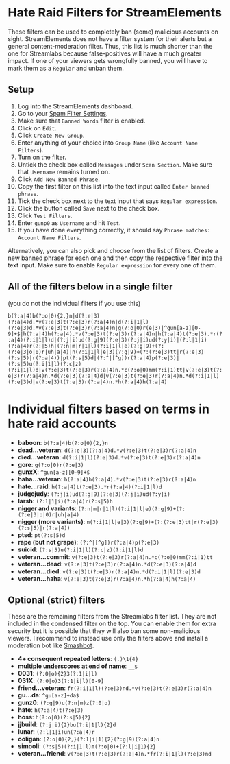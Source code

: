 # Hate Raid Filters for StreamElements
These filters can be used to completely ban (some) malicious accounts on sight.
StreamElements does not have a filter system for their alerts but a general content-moderation filter. Thus, this list is much shorter than the one for Streamlabs because false-positives will have a much greater impact.
If one of your viewers gets wrongfully banned, you will have to mark them as a ``Regular`` and unban them.

## Setup
1) Log into the StreamElements dashboard.
2) Go to your [Spam Filter Settings](https://streamelements.com/dashboard/bot/spam-filters).
3) Make sure that ``Banned Words`` filter is enabled.
4) Click on ``Edit``.
5) Click ``Create New Group``.
6) Enter anything of your choice into ``Group Name`` (like ``Account Name Filters``).
7) Turn on the filter.
8) Untick the check box called ``Messages`` under ``Scan Section``. Make sure that ``Username`` remains turned on.
9) Click ``Add New Banned Phrase``.
10) Copy the first filter on this list into the text input called ``Enter banned phrase``.
11) Tick the check box next to the text input that says ``Regular expression``.
12) Click the button called ``Save`` next to the check box.
13) Click ``Test Filters``.
14) Enter ``gunp0`` as ``Username`` and hit ``Test``.
15) If you have done everything correctly, it should say ``Phrase matches: Account Name Filters``.

Alternatively, you can also pick and choose from the list of filters.
Create a new banned phrase for each one and then copy the respective filter into the text input. Make sure to enable ``Regular expression`` for every one of them.

## All of the filters below in a single filter
(you do not the individual filters if you use this)

``b(?:a|4)b(?:o|0){2,}n|d(?:e|3)(?:a|4)d.*v(?:e|3)t(?:e|3)r(?:a|4)n|d(?:i|1|l)(?:e|3)d.*v(?:e|3)t(?:e|3)r(?:a|4)n|g(?:o|0)r(e|3)|^gun[a-z][0-9]+$|h(?:a|4)h(?:a|4).*v(?:e|3)t(?:e|3)r(?:a|4)n|h(?:a|4)t(?:e|3).*r(?:a|4)(?:i|1|l)d|(?:j|i)ud(?:g|9)(?:e|3)(?:j|i)ud(?:y|i)|(?:l|1|i)(?:a|4)r(?:|5)h|(?:n|m|r|1|l)(?:i|1|l|e)(?:g|9)+(?:(?:e|3|o|0)r|uh|a|4)|n(?:i|1|l|e|3)(?:g|9)+(?:(?:e|3)tt|r(?:e|3)(?:s|5)|r(?:a|4))|pt(?:s|5)d|(?:^|[^g])r(?:a|4)p(?:e|3)|(?:s|5)u(?:i|1|l)(?:c|z)(?:i|1|l)d|v(?:e|3)t(?:e|3)r(?:a|4)n.*c(?:o|0)mm(?:i|1)tt|v(?:e|3)t(?:e|3)r(?:a|4)n.*d(?:e|3)(?:a|4)d|v(?:e|3)t(?:e|3)r(?:a|4)n.*d(?:i|1|l)(?:e|3)d|v(?:e|3)t(?:e|3)r(?:a|4)n.*h(?:a|4)h(?:a|4)``

# Individual filters based on terms in hate raid accounts
* **baboon**: ``b(?:a|4)b(?:o|0){2,}n``
* **dead...veteran**: ``d(?:e|3)(?:a|4)d.*v(?:e|3)t(?:e|3)r(?:a|4)n``
* **died...veteran**: ``d(?:i|1|l)(?:e|3)d.*v(?:e|3)t(?:e|3)r(?:a|4)n``
* **gore**: ``g(?:o|0)r(?:e|3)``
* **gunxX**: ``^gun[a-z][0-9]+$``
* **haha...veteran**: ``h(?:a|4)h(?:a|4).*v(?:e|3)t(?:e|3)r(?:a|4)n``
* **hate...raid**: ``h(?:a|4)t(?:e|3).*r(?:a|4)(?:i|1|l)d``
* **judgejudy**: ``(?:j|i)ud(?:g|9)(?:e|3)(?:j|i)ud(?:y|i)``
* **larsh**: ``(?:l|1|i)(?:a|4)r(?:s|5)h``
* **nigger and variants**: ``(?:n|m|r|1|l)(?:i|1|l|e)(?:g|9)+(?:(?:e|3|o|0)r|uh|a|4)``
* **nigger (more variants)**: ``n(?:i|1|l|e|3)(?:g|9)+(?:(?:e|3)tt|r(?:e|3)(?:s|5)|r(?:a|4))``
* **ptsd**: ``pt(?:s|5)d``
* **rape (but not grape)**: ``(?:^|[^g])r(?:a|4)p(?:e|3)``
* **suicid**: ``(?:s|5)u(?:i|1|l)(?:c|z)(?:i|1|l)d``
* **veteran...commit**: ``v(?:e|3)t(?:e|3)r(?:a|4)n.*c(?:o|0)mm(?:i|1)tt``
* **veteran...dead**: ``v(?:e|3)t(?:e|3)r(?:a|4)n.*d(?:e|3)(?:a|4)d``
* **veteran...died**: ``v(?:e|3)t(?:e|3)r(?:a|4)n.*d(?:i|1|l)(?:e|3)d``
* **veteran...haha**: ``v(?:e|3)t(?:e|3)r(?:a|4)n.*h(?:a|4)h(?:a|4)``

## Optional (strict) filters
These are the remaining filters from the Streamlabs filter list.
They are not included in the condensed filter on the top.
You can enable them for extra security but it is possible that they will also ban some non-malicious viewers. I recommend to instead use only the filters above and install a moderation bot like [Smashbot](https://www.smashbot.live).

* **4+ consequent repeated letters**: ``(.)\1{4}``
* **multiple underscores at end of name**: ``__$``
* **0031**: ``(?:0|o){2}3(?:1|i|l)``
* **031X**: ``(?:0|o)3(?:1|i|l)[0-9]``
* **friend...veteran**: ``fr(?:i|1|l)(?:e|3)nd.*v(?:e|3)t(?:e|3)r(?:a|4)n``
* **gu...da**: ``^gu[a-z]+da$``
* **gunz0**: ``(?:g|9)u(?:n|m)z(?:0|o)``
* **hate**: ``h(?:a|4)t(?:e|3)``
* **hoss**: ``h(?:o|0)(?:s|5){2}``
* **jjbuild**: ``(?:j|i){2}bu(?:i|1|l){2}d``
* **lunar**: ``(?:l|1|i)un(?:a|4)r``
* **ooligan**: ``(?:o|0){2,}(?:l|i|1){2}(?:g|9)(?:a|4)n``
* **simooli**: ``(?:s|5)(?:i|1|l)m(?:o|0)+(?:l|i|1){2}``
* **veteran...friend**: ``v(?:e|3)t(?:e|3)r(?:a|4)n.*fr(?:i|1|l)(?:e|3)nd``

